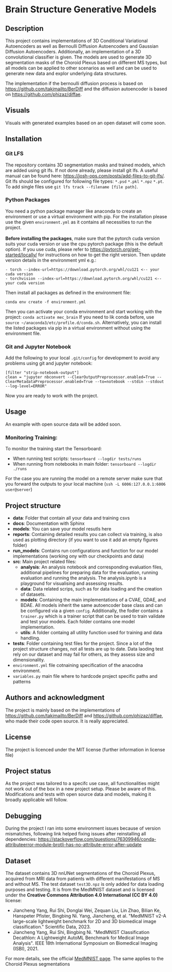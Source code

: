 # Brain Structure Generative Models
## Description
This project contains implementations of 3D Conditional Variational Autoencoders as well as Bernoulli Diffusion Autoencoders and Gaussian Diffusion Autoencoders.
Additionally, an implementation of a 3D convolutional classifier is given.
The models are used to generate 3D segmentation masks of the Choroid Plexus based on different MS types, but all models can be applied to other scenarios as well and can be used to generate new data and explor underlying data structures.

The implementation if the bernoulli diffusion process is based on https://github.com/takimailto/BerDiff and the diffusion autoencoder is based on https://github.com/phizaz/diffae.

## Visuals
Visuals with generated examples based on an open dataset will come soon.

## Installation

### Git LFS
The repository contains 3D segmentation masks and trained models, which are added using git lfs.
If not done already, please install git lfs. A useful manual can be found here: https://josh-ops.com/posts/add-files-to-git-lfs/.
Git lfs should be configured for following file types: `*.psd` `*.pkl` `*.npz` `*.pt`.
To add single files use `git lfs track --filename [file path]`.

### Python Packages
You need a python package manager like anaconda to create an environment or use a virtual environment with pip.
For the installation please use the given `environment.yml` as it contains all necessities to run the project. <br><br>
**Before installing the packages**, make sure that the pytorch cuda version suits your cuda version or use the cpu pytorch package (this is the default option).
If you use cuda, please refer to https://pytorch.org/get-started/locally/ for instructions on how to get the right version.
Then update version details in the environment yml e.g.:
```
- torch --index-url=https://download.pytorch.org/whl/cu121 <-- your cuda version
- torchvision --index-url=https://download.pytorch.org/whl/cu121 <-- your cuda version
``` 

Then install all packages as defined in the environment file:
```
conda env create -f environment.yml
```
Then you can activate your conda environment and start working with the project:
``
conda activate mec_brain
``
If you need to lik conda before, use `source ~/anaconda3/etc/profile.d/conda.sh`. 
Alternatively, you can install the listed packages via pip in a virtual environment without using the environment file.

### Git and Jupyter Notebook
Add the following to your local `.git/config` for development to avoid any problems using git and jupyter notebook:
```
[filter "strip-notebook-output"]
clean = "jupyter nbconvert --ClearOutputPreprocessor.enabled=True --ClearMetadataPreprocessor.enabled=True --to=notebook --stdin --stdout --log-level=ERROR"
```

Now you are ready to work with the project.

## Usage
An example with open source data will be added soon.

### Monitoring Training:
To monitor the training start the Tensorboard: 
+ When running test scripts: `tensorboard --logdir tests/runs`
+ When running from notebooks in main folder: `tensorboard --logdir ./runs`

For the case you are running the model on a remote server make sure that you forward the outputs to your local machine 
(`ssh -L 6006:127.0.0.1:6006 user@server`)

## Project structure 
* **data**: Folder that contain all your data and training csvs
* **docs**: Documentation with Sphinx
* **models**: You can save your model resutls here
* **reports**: Containing detailed results you can collect via training, is also used as plotting directory (if you want to use it add an empty figures folder)
* **run_models**: Contains run configurations and function for our model implementations (working ony with our checkpoints and data)
* **src**: Main project related files:
  * **analysis**: An analysis notebook and corresponding evaluation files, additional pipelines for preparing data for the evaluation, running evaluation and running the analysis. The analysis.ipynb is a playground for visualising and assessing results.
  * **data**: Data related scrips, such as for data loading and the creation of datasets.
  * **models**: Containing the main implementations of a CVAE, GDAE, and BDAE. All models inherit the same autoencoder base class and can be configured via a given `config`. Additionally, the fodler contains a `trainer.py` which is a trainer script that can be used to train validate and test your models. Each folder contains one model implementation.
  * **utils**: A folder containg all utility function used for training and data handling.
* **tests**: Folder containing test files for the project. Since a lot of the project structure changes, not all tests are up to date. Data laoding test rely on our dataset and may fail for others, as they assess size and dimensionality.
*  `environment.yml` file cotnaining specification of the anacodna environment.
*  `variables.py` main file where to hardcode project specific paths and patterns
## Authors and acknowledgment
The project is mainly based on the implementations of https://github.com/takimailto/BerDiff and https://github.com/phizaz/diffae, who made their code open source.
It is really appreciated.

## License
The project is licenced under the MIT license (further information in license file)

## Project status
As the project was tailored to a specifc use case, all functionalities might not work out of the box in a new project setup. Please be aware of this. Modifications and tests with open source data and models, making it broadly applicable will follow.

## Debugging
During the project I ran into some environment issues because of version mismatches, following link helped fixing issues after reinstalling all dependencies:
https://stackoverflow.com/questions/76309946/conda-attributeerror-module-brotli-has-no-attribute-error-after-update

## Dataset
The dataset contains 3D nnUNet segmentations of the Choroid Plexus, acquired from MRI data from patients with different manifestations of MS and without MS.
The test dataset `test3D.npz` is only added for data loading purposes and testing.
It is from the MedMNIST dataset and is licensed under the **Creative Commons Attribution 4.0 International (CC BY 4.0)** license:
* Jiancheng Yang, Rui Shi, Donglai Wei, Zequan Liu, Lin Zhao, Bilian Ke, Hanspeter Pfister, Bingbing Ni. Yang, Jiancheng, et al. "MedMNIST v2-A large-scale lightweight benchmark for 2D and 3D biomedical image classification." Scientific Data, 2023.
* Jiancheng Yang, Rui Shi, Bingbing Ni. "MedMNIST Classification Decathlon: A Lightweight AutoML Benchmark for Medical Image Analysis". IEEE 18th International Symposium on Biomedical Imaging (ISBI), 2021.<br>

For more details, see the official  [MedMNIST page](https://medmnist.com/).
The same applies to the Choroid Plexus segmentations
